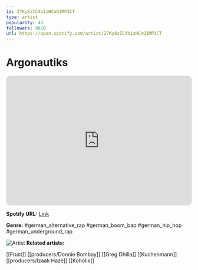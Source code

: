 ```yaml
---
id: 27Ky8zIC4b1zHCoQ1MP3CT
type: artist
popularity: 43
followers: 9610
url: https://open.spotify.com/artist/27Ky8zIC4b1zHCoQ1MP3CT
---
```

# Argonautiks

<iframe style="border-radius:12px" src="https://open.spotify.com/embed/artist/27Ky8zIC4b1zHCoQ1MP3CT" width="100%" height="352" frameBorder="0" allowfullscreen="" allow="autoplay; clipboard-write; encrypted-media; fullscreen; picture-in-picture" loading="lazy"></iframe>

**Spotify URL:** [Link](https://open.spotify.com/artist/27Ky8zIC4b1zHCoQ1MP3CT)

**Genre:**  #german_alternative_rap #german_boom_bap #german_hip_hop #german_underground_rap

![Artist](https://i.scdn.co/image/ab6761610000e5eb5f39d297581455310c82bbd0)
**Related artists:**

[[Frust]]
[[producers/Donnie Bombay]]
[[Greg Dhilla]]
[[Kuchenmann]]
[[producers/Izaak Haze]]
[[Koholik]]
